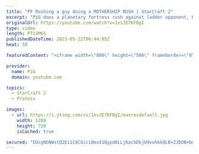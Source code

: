 ```yaml
---
title: "PF Rushing a guy doing a MOTHERSHIP RUSH | StarCraft 2"
excerpt: "PiG does a planetary fortress rush against ladder opponent, HesiJimbo, who was doing a mothership rush! -- 🐷 Second Channel for Learning StarCraft 2: https://www.youtube.com/c/PiGRandom 🐷 Third Channel for daily Pro Casts: https://www.youtube.com/c/PiGCasts -- 🐷 Watch live at https://www.twitch.tv/x5_pig"
originalUrl: https://youtube.com/watch?v=1esJE7KFBgI
type: video
length: PT13M6S
publishedDateTime: 2023-05-22T06:44:05Z
heat: 50

featuredContent: "<iframe width=\"800\" height=\"500\" frameborder=\"0\" src=\"https://www.youtube.com/embed/1esJE7KFBgI\" allow=\"accelerometer; autoplay; encrypted-media; gyroscope; picture-in-picture\" allowfullscreen></iframe>"

provider:
  name: PiG
  domain: youtube.com

topics:
  - StarCraft 2
  - Protoss

images:
  - url: https://i.ytimg.com/vi/1esJE7KFBgI/maxresdefault.jpg
    width: 1280
    height: 720
    isCached: true

secured: "EOcgNbNWstQ2Ei1C8CGcci0msX1Qypd0LLj6achDkjU9vohkkQLB+ZJDOB+bdqDV2X3ADQCHvLiyOYHeNd8BMubUfTEOaAdMC36YJBlS2KDwf8c6PdeCJ/Ue8GZ0AZGk8ZEHViU4ZxoflYVl04x4LUhmSA9OIkit1yLNKNHUl45WtsPqGJ8+YV8vWfGDymSZSFSenTGVbWuYmP1J5bG2tuswwqC2S0ALYFIbCTDgamfCjl3jYPKBNjQyJIhfYd2C7lKooUnSXoc6S56QdvxeikWcoXj1y+HxTS9GJPBfug6K+R8SdQq/SXCwbXuNRpHhieVrZ77iOojyuxh5UxBDlO8kqfsa8NbK8iz+9JXHXWfp+L1XOxAirhffZmN0m8Gd9Bz+3bKG0rrS2bCOocaTvlB6pWJfqN3FBUhA0fuMNDE=;uDy6F4RdPcNIJ+UzeE8TPw=="
---
```


